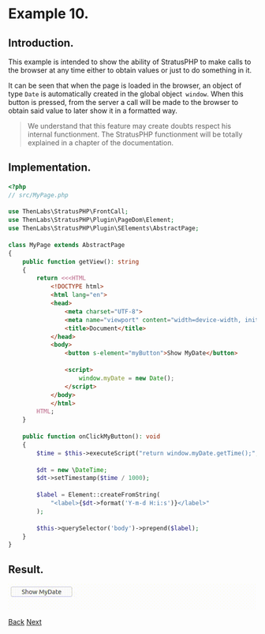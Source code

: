 
# Example 10.

## Introduction.

This example is intended to show the ability of StratusPHP to make calls to the browser at any time either to obtain values or just to do something in it.

It can be seen that when the page is loaded in the browser, an object of type `Date` is automatically created in the global object` window`. When this button is pressed, from the server a call will be made to the browser to obtain said value to later show it in a formatted way.

>We understand that this feature may create doubts respect his internal functionment. The StratusPHP functionment will be totally explained in a chapter of the documentation.

## Implementation.

```php
<?php
// src/MyPage.php

use ThenLabs\StratusPHP\FrontCall;
use ThenLabs\StratusPHP\Plugin\PageDom\Element;
use ThenLabs\StratusPHP\Plugin\SElements\AbstractPage;

class MyPage extends AbstractPage
{
    public function getView(): string
    {
        return <<<HTML
            <!DOCTYPE html>
            <html lang="en">
            <head>
                <meta charset="UTF-8">
                <meta name="viewport" content="width=device-width, initial-scale=1.0">
                <title>Document</title>
            </head>
            <body>
                <button s-element="myButton">Show MyDate</button>

                <script>
                    window.myDate = new Date();
                </script>
            </body>
            </html>
        HTML;
    }

    public function onClickMyButton(): void
    {
        $time = $this->executeScript("return window.myDate.getTime();", true);

        $dt = new \DateTime;
        $dt->setTimestamp($time / 1000);

        $label = Element::createFromString(
            "<label>{$dt->format('Y-m-d H:i:s')}</label>"
        );

        $this->querySelector('body')->prepend($label);
    }
}
```

## Result.

![](result.gif)

<a class="float-left" href="../9/example.md">Back</a>
<a class="float-right" href="../11/example.md">Next</a>
